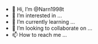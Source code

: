 - 👋 Hi, I’m @Narn1998t
- 👀 I’m interested in ...
- 🌱 I’m currently learning ...
- 💞️ I’m looking to collaborate on ...
- 📫 How to reach me ...

<!---
Narn1998t/Narn1998t is a ✨ special ✨ repository because its `README.md` (this file) appears on your GitHub profile.
You can click the Preview link to take a look at your changes.
--->
